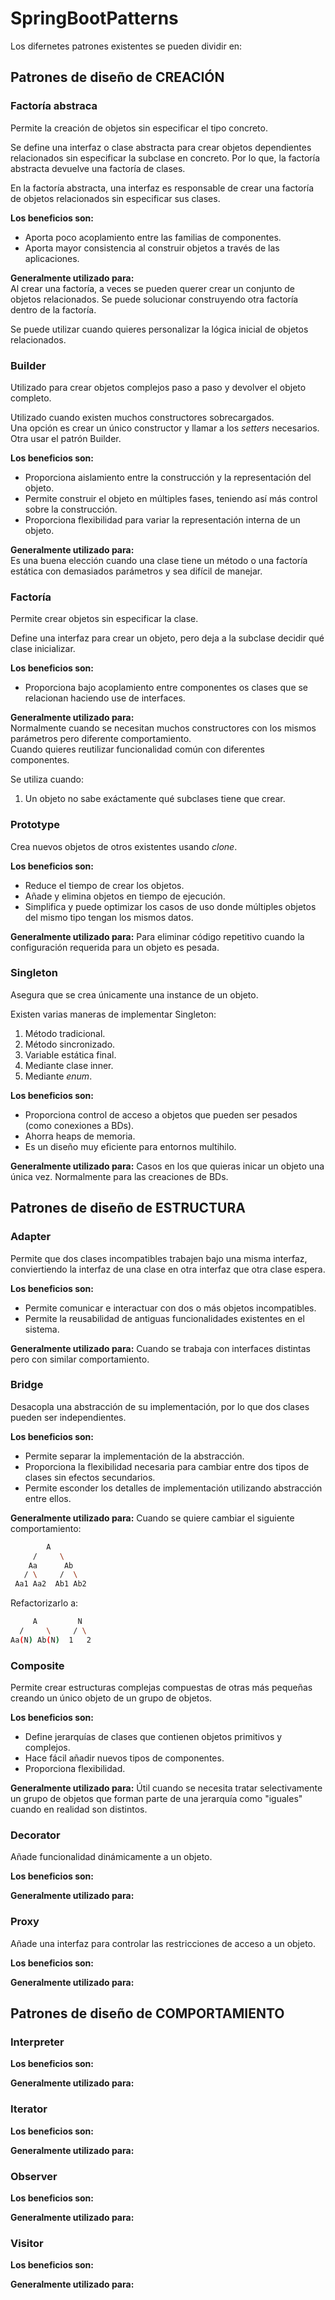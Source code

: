 # SpringBootPatterns

Los difernetes patrones existentes se pueden dividir en:

## **Patrones de diseño de CREACIÓN**

### **Factoría abstraca**

Permite la creación de objetos sin especificar el tipo concreto.

Se define una interfaz o clase abstracta para crear objetos dependientes relacionados sin especificar la subclase en concreto. Por lo que, la factoría abstracta devuelve una factoría de clases.

En la factoría abstracta, una interfaz es responsable de crear una factoría de objetos relacionados sin especificar sus clases.

**Los beneficios son:**

- Aporta poco acoplamiento entre las familias de componentes.
- Aporta mayor consistencia al construir objetos a través de las aplicaciones.

**Generalmente utilizado para:**  
Al crear una factoría, a veces se pueden querer crear un conjunto de objetos relacionados. Se puede solucionar construyendo otra factoría dentro de la factoría.

Se puede utilizar cuando quieres personalizar la lógica inicial de objetos relacionados.

### **Builder**

Utilizado para crear objetos complejos paso a paso y devolver el objeto completo.  

Utilizado cuando existen muchos constructores sobrecargados.  
Una opción es crear un único constructor y llamar a los _setters_ necesarios. Otra usar el patrón Builder.

**Los beneficios son:**

- Proporciona aislamiento entre la construcción y la representación del objeto.
- Permite construir el objeto en múltiples fases, teniendo así más control sobre la construcción.
- Proporciona flexibilidad para variar la representación interna de un objeto.

**Generalmente utilizado para:**  
Es una buena elección cuando una clase tiene un método o una factoría estática con demasiados parámetros y sea difícil de manejar.

### **Factoría**

Permite crear objetos sin especificar la clase.

Define una interfaz para crear un objeto, pero deja a la subclase decidir qué clase inicializar.

**Los beneficios son:**

- Proporciona bajo acoplamiento entre componentes os clases que se relacionan haciendo use de interfaces.

**Generalmente utilizado para:**  
Normalmente cuando se necesitan muchos constructores con los mismos parámetros pero diferente comportamiento.  
Cuando quieres  reutilizar funcionalidad común con diferentes componentes.

Se utiliza cuando:

1. Un objeto no sabe exáctamente qué subclases tiene que crear.

### **Prototype**

Crea nuevos objetos de otros existentes usando _clone_.

**Los beneficios son:**

- Reduce el tiempo de crear los objetos.
- Añade y elimina objetos en tiempo de ejecución.
- Simplifica y puede optimizar los casos de uso donde múltiples objetos del mismo tipo tengan los mismos datos.

**Generalmente utilizado para:**
Para eliminar código repetitivo cuando la configuración requerida para un objeto es pesada.

### **Singleton**

Asegura que se crea únicamente una instance de un objeto.

Existen varias maneras de implementar Singleton:

1. Método tradicional.
2. Método sincronizado.
3. Variable estática final.
4. Mediante clase inner.
5. Mediante _enum_.

**Los beneficios son:**

- Proporciona control de acceso a objetos que pueden ser pesados (como conexiones a BDs).
- Ahorra heaps de memoria.
- Es un diseño muy eficiente para entornos multihilo.

**Generalmente utilizado para:**
Casos en los que quieras inicar un objeto una única vez. Normalmente para las creaciones de BDs.

## **Patrones de diseño de ESTRUCTURA**

### **Adapter**

Permite que dos clases incompatibles trabajen bajo una misma interfaz, conviertiendo la interfaz de una clase en otra interfaz que otra clase espera.

**Los beneficios son:**

- Permite comunicar e interactuar con dos o más objetos incompatibles.
- Permite la reusabilidad de antiguas funcionalidades existentes en el sistema.

**Generalmente utilizado para:**
Cuando se trabaja con interfaces distintas pero con similar comportamiento.

### **Bridge**

Desacopla una abstracción de su implementación, por lo que dos clases pueden ser independientes.

**Los beneficios son:**

- Permite separar la implementación de la abstracción.
- Proporciona la flexibilidad necesaria para cambiar entre dos tipos de clases sin efectos secundarios.
- Permite esconder los detalles de implementación utilizando abstracción entre ellos.

**Generalmente utilizado para:**
Cuando se quiere cambiar el siguiente comportamiento:

```bash
        A
     /     \
    Aa      Ab
   / \     /  \
 Aa1 Aa2  Ab1 Ab2
```

Refactorizarlo a:

```bash
     A         N
  /     \     / \
Aa(N) Ab(N)  1   2
```

### **Composite**

Permite crear estructuras complejas compuestas de otras más pequeñas creando un único objeto de un grupo de objetos.

**Los beneficios son:**

- Define jerarquías de clases que contienen objetos primitivos y complejos.
- Hace fácil añadir nuevos tipos de componentes.
- Proporciona flexibilidad.

**Generalmente utilizado para:**
Útil cuando se necesita tratar selectivamente un grupo de objetos que forman parte de una jerarquía como "iguales" cuando en realidad son distintos.

### **Decorator**

Añade funcionalidad dinámicamente a un objeto.

**Los beneficios son:**

**Generalmente utilizado para:**

### **Proxy**

Añade una interfaz para controlar las restricciones de acceso a un objeto.

**Los beneficios son:**

**Generalmente utilizado para:**

## **Patrones de diseño de COMPORTAMIENTO**

### **Interpreter**

**Los beneficios son:**

**Generalmente utilizado para:**

### **Iterator**

**Los beneficios son:**

**Generalmente utilizado para:**

### **Observer**

**Los beneficios son:**

**Generalmente utilizado para:**

### **Visitor**

**Los beneficios son:**

**Generalmente utilizado para:**
